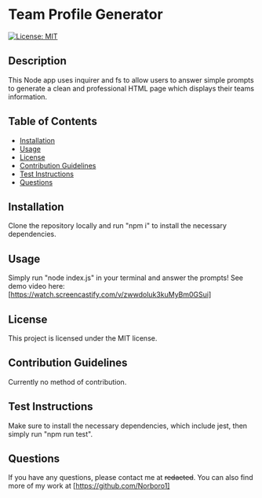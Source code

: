 # Team Profile Generator
  [![License: MIT](https://img.shields.io/badge/License-MIT-yellow.svg)](https://opensource.org/licenses/MIT)
  
  ## Description
  This Node app uses inquirer and fs to allow users to answer simple prompts to generate a clean and professional HTML page which displays their teams information.
  
  ## Table of Contents
  * [Installation](#installation)
  * [Usage](#usage)
  * [License](#license)
  * [Contribution Guidelines](#contribution-guidelines)
  * [Test Instructions](#test-instructions)
  * [Questions](#questions)

  ## Installation
  Clone the repository locally and run "npm i" to install the necessary dependencies.

  ## Usage
  Simply run "node index.js" in your terminal and answer the prompts! 
  See demo video here: [https://watch.screencastify.com/v/zwwdoluk3kuMyBm0GSui]

  ## License
  This project is licensed under the MIT license.

  ## Contribution Guidelines
  Currently no method of contribution.

  ## Test Instructions
  Make sure to install the necessary dependencies, which include jest, then simply run "npm run test".

  ## Questions
  If you have any questions, please contact me at ~~redacted~~. You can also find more of my work at [https://github.com/Norboro1]
  